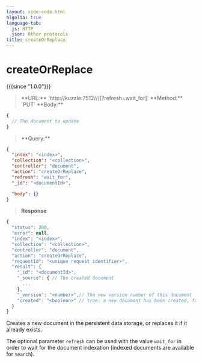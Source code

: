 ```yaml
---
layout: side-code.html
algolia: true
language-tab:
  js: HTTP
  json: Other protocols
title: createOrReplace
---
```


# createOrReplace

{{{since "1.0.0"}}}

<blockquote class="js">
<p>
**URL:** `http://kuzzle:7512/<index>/<collection>/<documentId>[?refresh=wait_for]`  
**Method:** `PUT`  
**Body:**
</p>
</blockquote>


```js
{
  // The document to update
}
```


<blockquote class="json">
<p>
**Query:**
</p>
</blockquote>


```json
{
  "index": "<index>",
  "collection": "<collection>",
  "controller": "document",
  "action": "createOrReplace",
  "refresh": "wait_for",
  "_id": "<documentId>",    

  "body": {}
}
```

>**Response**

```javascript
{
  "status": 200,
  "error": null,
  "index": "<index>",
  "collection": "<collection>",
  "controller": "document",
  "action": "createOrReplace",
  "requestId": "<unique request identifier>",
  "result": {
    "_id": "<documentId>",
    "_source": { // The created document
      ...
    },
    "_version": "<number>",// The new version number of this document
    "created": "<boolean>" // true: a new document has been created, false: the document has been updated
  }
}
```

Creates a new document in the persistent data storage, or replaces it if it already exists.

The optional parameter `refresh` can be used
with the value `wait_for` in order to wait for the document indexation (indexed documents are available for `search`).
